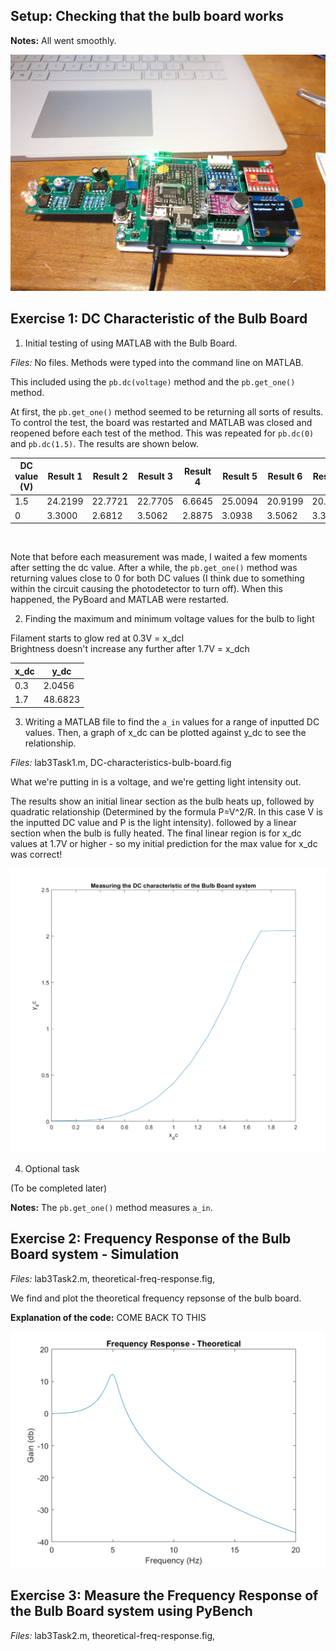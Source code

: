 ## Setup: Checking that the bulb board works

**Notes:** All went smoothly. <br />

<img src="setting-up-bulb-board.jpg" alt="Setting up the bulb board"/>

## Exercise 1: DC Characteristic of the Bulb Board

1. Initial testing of using MATLAB with the Bulb Board. <br /> 

*Files:* No files. Methods were typed into the command line on MATLAB. <br />

This included using the ```pb.dc(voltage)``` method and the  ```pb.get_one()``` method. <br /> 

At first, the ```pb.get_one()``` method seemed to be returning all sorts of results. To control the test, the board was restarted and MATLAB was closed and reopened before each test of the method. This was repeated for ```pb.dc(0)``` and ```pb.dc(1.5)```. The results are shown below. <br />

| DC value (V) | Result 1 | Result 2 | Result 3 | Result 4 | Result 5 | Result 6 | Result 7 | Average |
|--------------|----------|----------|----------|----------|----------|----------|----------|---------|
| 1.5          | 24.2199  | 22.7721  | 22.7705  | 6.6645   | 25.0094  | 20.9199  | 20.5025  | 22.6990 |
| 0            | 3.3000   | 2.6812   | 3.5062   | 2.8875   | 3.0938   | 3.5062   | 3.3000   | 3.1821  |

<br /> 

 Note that before each measurement was made, I waited a few moments after setting the dc value. After a while, the ```pb.get_one()``` method was returning values close to 0 for both DC values (I think due to something within the circuit causing the photodetector to turn off). When this happened, the PyBoard and MATLAB were restarted. <br /> 

2. Finding the maximum and minimum voltage values for the bulb to light <br />

Filament starts to glow red at 0.3V = x_dcl <br />
Brightness doesn't increase any further after 1.7V = x_dch <br />

| x_dc | y_dc    |
|------|---------|
| 0.3  | 2.0456  |
| 1.7  | 48.6823 |

3. Writing a MATLAB file to find the ```a_in``` values for a range of inputted DC values. Then,  a graph of x_dc can be plotted against y_dc to see the relationship. <br />

*Files:* lab3Task1.m, DC-characteristics-bulb-board.fig <br />

What we're putting in is a voltage, and we're getting light intensity out. <br />

The results show an initial linear section as the bulb heats up, followed by quadratic relationship (Determined by the formula P=V^2/R. In this case V is the inputted DC value and P is the light intensity). followed by a linear section when the bulb is fully heated. The final linear region is for x_dc values at 1.7V or higher - so my initial prediction for the max value for x_dc was correct! <br /> 

<img src="DC-characteristics-bulb-board.png" alt="DC characteristic of bulb board"/>

4. Optional task

(To be completed later) <br />

**Notes:** The ```pb.get_one()``` method measures ```a_in```. <br />

## Exercise 2: Frequency Response of the Bulb Board system - Simulation

*Files:* lab3Task2.m, theoretical-freq-response.fig,  <br />

We find and plot the theoretical frequency repsonse of the bulb board. <br />

**Explanation of the code:** COME BACK TO THIS <br />

<img src="theoretical-freq-response.png" alt="Theoretical frequency respons"/> 

## Exercise 3: Measure the Frequency Response of the Bulb Board system using PyBench

*Files:* lab3Task2.m, theoretical-freq-response.fig,  <br />
